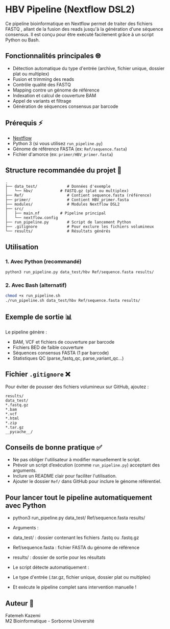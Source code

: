 # HBV Pipeline (Nextflow DSL2)

Ce pipeline bioinformatique en Nextflow permet de traiter des fichiers FASTQ , allant de la fusion des reads jusqu'à la génération d'une séquence consensus. Il est conçu pour être exécuté facilement grâce à un script Python ou Bash.

## Fonctionnalités principales 🌐

- Détection automatique du type d'entrée (archive, fichier unique, dossier plat ou multiplex)
- Fusion et trimming des reads
- Contrôle qualité des FASTQ
- Mapping contre un génome de référence
- Indexation et calcul de couverture BAM
- Appel de variants et filtrage
- Génération de séquences consensus par barcode

## Prérequis ⚡

- [Nextflow](https://www.nextflow.io/)
- Python 3 (si vous utilisez `run_pipeline.py`)
- Génome de référence FASTA (ex: `Ref/sequence.fasta`)
- Fichier d'amorce (ex: `primer/HBV_primer.fasta`)

## Structure recommandée du projet 📁

```
.
├── data_test/             # Données d'exemple
│   └── hbv/            # FASTQ.gz (plat ou multiplex)
├── Ref/                   # Contient sequence.fasta (référence)
├── primer/                # Contient HBV_primer.fasta
├── modules/               # Modules Nextflow DSL2
├── src/
│   ├── main.nf         # Pipeline principal
│   └── nextflow.config
├── run_pipeline.py        # Script de lancement Python
├── .gitignore             # Pour exclure les fichiers volumineux
└── results/               # Résultats générés
```

## Utilisation 

### 1. Avec Python (recommandé)
```bash
python3 run_pipeline.py data_test/hbv Ref/sequence.fasta results/
```

### 2. Avec Bash (alternatif)
```bash
chmod +x run_pipeline.sh
./run_pipeline.sh data_test/hbv Ref/sequence.fasta results/
```

## Exemple de sortie 📊
Le pipeline génère :
- BAM, VCF et fichiers de couverture par barcode
- Fichiers BED de faible couverture
- Séquences consensus FASTA (1 par barcode)
- Statistiques QC (parse_fastq_qc, parse_variant_qc...)

## Fichier `.gitignore` ❌
Pour éviter de pousser des fichiers volumineux sur GitHub, ajoutez :
```
results/
data_test/
*.fastq.gz
*.bam
*.vcf
*.html
*.zip
*.tar.gz
__pycache__/
```

## Conseils de bonne pratique ✅
- Ne pas obliger l'utilisateur à modifier manuellement le script.
- Prévoir un script d’exécution (comme `run_pipeline.py`) acceptant des arguments.
- Inclure un README clair pour faciliter l'utilisation.
- Ajouter le dossier `Ref/` dans GitHub pour inclure le génome référentiel.


 ## Pour lancer tout le pipeline automatiquement avec Python
- python3 run_pipeline.py data_test/ Ref/sequence.fasta results/

- Arguments :
- data_test/ : dossier contenant les fichiers .fastq ou .fastq.gz
- Ref/sequence.fasta : fichier FASTA du génome de référence
- results/ : dossier de sortie pour les résultats

- Le script détecte automatiquement :
- Le type d'entrée (.tar.gz, fichier unique, dossier plat ou multiplex)
- Et exécute le pipeline complet sans intervention manuelle !


## Auteur 👤
Fatemeh Kazemi  
M2 Bioinformatique - Sorbonne Université
